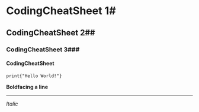 # CodingCheatSheet 1#
## CodingCheatSheet 2##
### CodingCheatSheet 3###
#### CodingCheatSheet
```phython
print{"Hello World!"}
```

**Boldfacing a line**
<hr />

*Italic*
